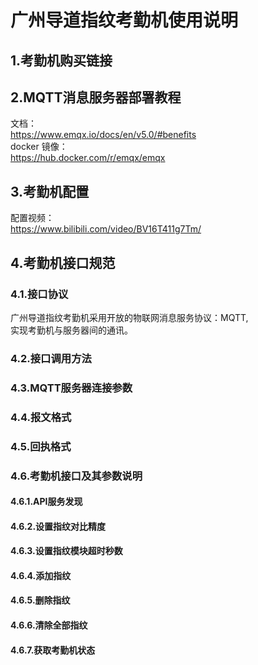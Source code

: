 # 广州导道指纹考勤机使用说明  
  
## 1.考勤机购买链接  
  
## 2.MQTT消息服务器部署教程  
文档：  
https://www.emqx.io/docs/en/v5.0/#benefits  
docker 镜像：  
https://hub.docker.com/r/emqx/emqx  
  
  
## 3.考勤机配置  
配置视频：  
https://www.bilibili.com/video/BV16T411g7Tm/  
  
## 4.考勤机接口规范  
### 4.1.接口协议  
广州导道指纹考勤机采用开放的物联网消息服务协议：MQTT,  
实现考勤机与服务器间的通讯。  
  
### 4.2.接口调用方法  
### 4.3.MQTT服务器连接参数  
  
### 4.4.报文格式  
### 4.5.回执格式  
  
### 4.6.考勤机接口及其参数说明  
#### 4.6.1.API服务发现  
#### 4.6.2.设置指纹对比精度  
#### 4.6.3.设置指纹模块超时秒数  
#### 4.6.4.添加指纹  
#### 4.6.5.删除指纹  
#### 4.6.6.清除全部指纹  
#### 4.6.7.获取考勤机状态  
  

